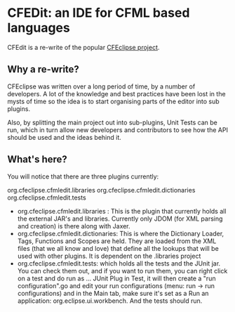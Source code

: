 CFEDit: an IDE for CFML based languages
=======================================
CFEdit is a re-write of the popular [CFEclipse project](https://github.com/cfeclipse/cfeclipse). 

Why a re-write?
---------------
CFEclipse was written over a long period of time, by a number of developers. A lot of the knowledge and best practices have been lost in the mysts of time so the idea is to start organising parts of the editor into sub plugins. 

Also, by splitting the main project out into sub-plugins, Unit Tests can be run, which in turn allow new developers and contributors to see how the API should be used and the ideas behind it. 


What's here?
------------
You will notice that there are three plugins currently:

org.cfeclipse.cfmledit.libraries
org.cfeclipse.cfmledit.dictionaries
org.cfeclipse.cfmledit.tests

*	org.cfeclipse.cfmledit.libraries : This is the plugin that currently
holds all the external JAR's and libraries. Currently only JDOM (for
XML parsing and creation) is there along with Jaxer.
*	org.cfeclipse.cfmledit.dictionaries: This is where the Dictionary
Loader, Tags, Functions and Scopes are held. They are loaded from the
XML files (that we all know and love) that define all the lookups that
will be used with other plugins. It is dependent on the .libraries
project
*	 org.cfeclipse.cfmledit.tests: which holds all
the tests and the JUnit jar. You can check them out, and if you want
to run them, you can right click on a test and do run as ... JUnit
Plug in Test, it will then create a "run configuration".go and edit
your run configurations (menu: run -> run configurations) and in the
Main tab, make sure it's set as a Run an application:
org.eclipse.ui.workbench. And the tests should run.


